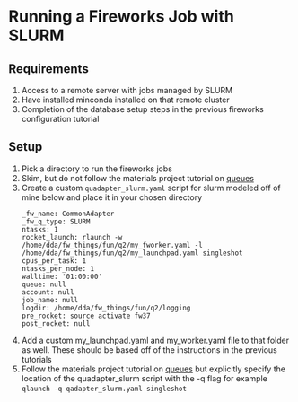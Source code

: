 # Running a Fireworks Job with SLURM 

## Requirements
1. Access to a remote server with jobs managed by SLURM
2. Have installed minconda installed on that remote cluster 
3. Completion of the database setup steps in the previous fireworks configuration tutorial 

## Setup
1. Pick a directory to run the fireworks jobs 
2. Skim, but do not follow the materials project tutorial on [queues](https://materialsproject.github.io/fireworks/queue_tutorial.html)
3. Create a custom `quadapter_slurm.yaml` script for slurm modeled off of mine below and place it in your chosen directory
	```
	_fw_name: CommonAdapter
	_fw_q_type: SLURM
	ntasks: 1
	rocket_launch: rlaunch -w /home/dda/fw_things/fun/q2/my_fworker.yaml -l /home/dda/fw_things/fun/q2/my_launchpad.yaml singleshot
	cpus_per_task: 1
	ntasks_per_node: 1
	walltime: '01:00:00'
	queue: null
	account: null
	job_name: null
	logdir: /home/dda/fw_things/fun/q2/logging
	pre_rocket: source activate fw37
	post_rocket: null
	```
4. Add a custom my_launchpad.yaml and my_worker.yaml file to that folder as well. These should be based off of the instructions in the previous tutorials 
5. Follow the materials project tutorial on [queues](https://materialsproject.github.io/fireworks/queue_tutorial.html) but explicitly specify the location of the quadapter_slurm script with the -q flag for example `qlaunch -q qadapter_slurm.yaml singleshot`


